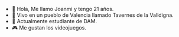 - 👋 Hola, Me llamo Joanmi y tengo 21 años.
- 🏡 Vivo en un pueblo de Valencia llamado Tavernes de la Valldigna.
- 📖 Actualmente estudiante de DAM.
- 🎮 Me gustan los videojuegos.
